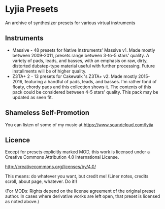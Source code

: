 # Lyjia Presets
An archive of synthesizer presets for various virtual instruments

## Instruments
* Massive - 48 presets for Native Instruments' Massive v1. Made mostly between 2009-2011, presets range between 3-to-5 stars' quality. A variety of pads, leads, and basses, with an emphasis on raw, dirty, distorted dubstep-type material useful with further processing. Future installments will be of higher quality.
* Z3TA+ 2 - 13 presets for Cakewalk 's Z3TA+ v2. Made mostly 2015-2016, featuring a handful of pads, leads, and basses. I'm rather fond of floaty, chordy pads and this collection shows it. The contents of this pack could be considered between 4-5 stars' quality. This pack may be updated as seen fit.

## Shameless Self-Promotion

You can listen of some of my music at https://www.soundcloud.com/lyjia

## Licence
Except for presets explicitly marked MOD, this work is licensed under a Creative Commons Attribution 4.0 International License.

http://creativecommons.org/licenses/by/4.0/

This means: do whatever you want, but credit me! (Liner notes, credits scroll, about page, whatever. Do it!)

(For MODs: Rights depend on the license agreement of the original preset author. In cases where derivative works are left open, that preset is licensed as noted above.)
